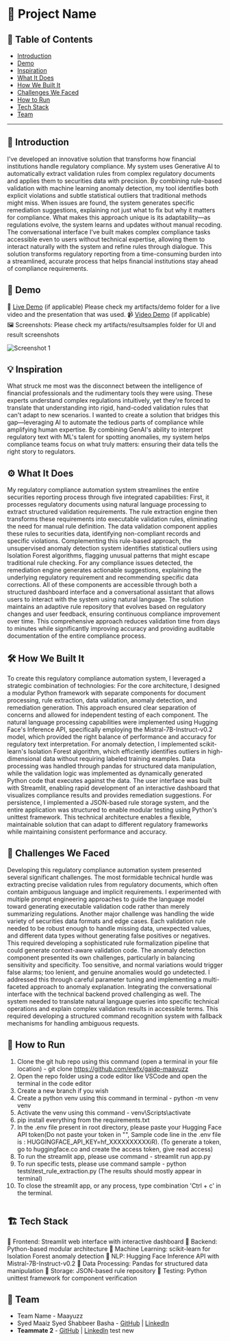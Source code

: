 # 🚀 Project Name

## 📌 Table of Contents
- [Introduction](#introduction)
- [Demo](#demo)
- [Inspiration](#inspiration)
- [What It Does](#what-it-does)
- [How We Built It](#how-we-built-it)
- [Challenges We Faced](#challenges-we-faced)
- [How to Run](#how-to-run)
- [Tech Stack](#tech-stack)
- [Team](#team)

---

## 🎯 Introduction
I've developed an innovative solution that transforms how financial institutions handle regulatory compliance. My system uses Generative AI to automatically extract validation rules from complex regulatory documents and applies them to securities data with precision. By combining rule-based validation with machine learning anomaly detection, my tool identifies both explicit violations and subtle statistical outliers that traditional methods might miss. When issues are found, the system generates specific remediation suggestions, explaining not just what to fix but why it matters for compliance. What makes this approach unique is its adaptability—as regulations evolve, the system learns and updates without manual recoding. The conversational interface I've built makes complex compliance tasks accessible even to users without technical expertise, allowing them to interact naturally with the system and refine rules through dialogue. This solution transforms regulatory reporting from a time-consuming burden into a streamlined, accurate process that helps financial institutions stay ahead of compliance requirements.

## 🎥 Demo
🔗 [Live Demo](#) (if applicable)  Please check my artifacts/demo folder for a live video and the presentation that was used.
📹 [Video Demo](#) (if applicable)  
🖼️ Screenshots: Please check my artifacts/resultsamples folder for UI and result screenshots

![Screenshot 1](link-to-image)

## 💡 Inspiration
What struck me most was the disconnect between the intelligence of financial professionals and the rudimentary tools they were using. These experts understand complex regulations intuitively, yet they're forced to translate that understanding into rigid, hand-coded validation rules that can't adapt to new scenarios.
I wanted to create a solution that bridges this gap—leveraging AI to automate the tedious parts of compliance while amplifying human expertise. By combining GenAI's ability to interpret regulatory text with ML's talent for spotting anomalies, my system helps compliance teams focus on what truly matters: ensuring their data tells the right story to regulators.

## ⚙️ What It Does
My regulatory compliance automation system streamlines the entire securities reporting process through five integrated capabilities:
First, it processes regulatory documents using natural language processing to extract structured validation requirements. The rule extraction engine then transforms these requirements into executable validation rules, eliminating the need for manual rule definition.
The data validation component applies these rules to securities data, identifying non-compliant records and specific violations. Complementing this rule-based approach, the unsupervised anomaly detection system identifies statistical outliers using Isolation Forest algorithms, flagging unusual patterns that might escape traditional rule checking.
For any compliance issues detected, the remediation engine generates actionable suggestions, explaining the underlying regulatory requirement and recommending specific data corrections. All of these components are accessible through both a structured dashboard interface and a conversational assistant that allows users to interact with the system using natural language.
The solution maintains an adaptive rule repository that evolves based on regulatory changes and user feedback, ensuring continuous compliance improvement over time. This comprehensive approach reduces validation time from days to minutes while significantly improving accuracy and providing auditable documentation of the entire compliance process.

## 🛠️ How We Built It
To create this regulatory compliance automation system, I leveraged a strategic combination of technologies:
For the core architecture, I designed a modular Python framework with separate components for document processing, rule extraction, data validation, anomaly detection, and remediation generation. This approach ensured clear separation of concerns and allowed for independent testing of each component.
The natural language processing capabilities were implemented using Hugging Face's Inference API, specifically employing the Mistral-7B-Instruct-v0.2 model, which provided the right balance of performance and accuracy for regulatory text interpretation.
For anomaly detection, I implemented scikit-learn's Isolation Forest algorithm, which efficiently identifies outliers in high-dimensional data without requiring labeled training examples.
Data processing was handled through pandas for structured data manipulation, while the validation logic was implemented as dynamically generated Python code that executes against the data.
The user interface was built with Streamlit, enabling rapid development of an interactive dashboard that visualizes compliance results and provides remediation suggestions.
For persistence, I implemented a JSON-based rule storage system, and the entire application was structured to enable modular testing using Python's unittest framework.
This technical architecture enables a flexible, maintainable solution that can adapt to different regulatory frameworks while maintaining consistent performance and accuracy.

## 🚧 Challenges We Faced
Developing this regulatory compliance automation system presented several significant challenges. The most formidable technical hurdle was extracting precise validation rules from regulatory documents, which often contain ambiguous language and implicit requirements. I experimented with multiple prompt engineering approaches to guide the language model toward generating executable validation code rather than merely summarizing regulations.
Another major challenge was handling the wide variety of securities data formats and edge cases. Each validation rule needed to be robust enough to handle missing data, unexpected values, and different data types without generating false positives or negatives. This required developing a sophisticated rule formalization pipeline that could generate context-aware validation code.
The anomaly detection component presented its own challenges, particularly in balancing sensitivity and specificity. Too sensitive, and normal variations would trigger false alarms; too lenient, and genuine anomalies would go undetected. I addressed this through careful parameter tuning and implementing a multi-faceted approach to anomaly explanation.
Integrating the conversational interface with the technical backend proved challenging as well. The system needed to translate natural language queries into specific technical operations and explain complex validation results in accessible terms. This required developing a structured command recognition system with fallback mechanisms for handling ambiguous requests.

## 🏃 How to Run
1. Clone the git hub repo using this command (open a terminal in your file location) - git clone https://github.com/ewfx/gaidp-maayuzz
2. Open the repo folder using a code editor like VSCode and open the terminal in the code editor
3. Create a new branch if you wish
4. Create a python venv using this command in terminal  - python -m venv venv
5. Activate the venv using this command - venv\Scripts\activate  
6. pip install everything from the requirements.txt
7. In the .env file present in root directory, please paste your Hugging Face API token(Do not paste your token in "", Sample code line in the .env file is : 
HUGGINGFACE_API_KEY=hf_XXXXXXXXXXiR). (To generate a token, go to huggingface.co and create the access token, give read access)
7. To run the streamlit app, please use command - streamlit run app.py
8. To run specific tests, please use command sample - python tests\test_rule_extraction.py (The results should mostly appear in terminal)
9. To close the streamlit app, or any process, type combination 'Ctrl + c' in the terminal.
   ```

## 🏗️ Tech Stack
🔹 Frontend: Streamlit web interface with interactive dashboard
🔹 Backend: Python-based modular architecture
🔹 Machine Learning: scikit-learn for Isolation Forest anomaly detection
🔹 NLP: Hugging Face Inference API with Mistral-7B-Instruct-v0.2
🔹 Data Processing: Pandas for structured data manipulation
🔹 Storage: JSON-based rule repository
🔹 Testing: Python unittest framework for component verification

## 👥 Team
- Team Name - Maayuzz
- Syed Maaiz Syed Shabbeer Basha - [GitHub](#) | [LinkedIn](#)
- **Teammate 2** - [GitHub](#) | [LinkedIn](#) test new
